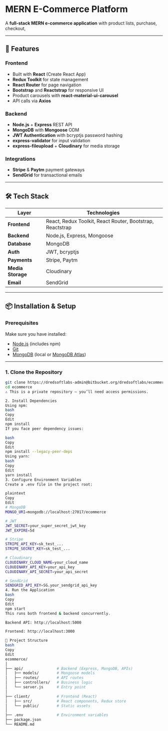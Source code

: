 # MERN E-Commerce Platform

A **full-stack MERN e-commerce application** with product lists, purchase, checkout, 

---

## 🚀 Features

### **Frontend**
- Built with **React** (Create React App)
- **Redux Toolkit** for state management
- **React Router** for page navigation
- **Bootstrap** and **Reactstrap** for responsive UI
- Product carousels with **react-material-ui-carousel**
- API calls via **Axios**

### **Backend**
- **Node.js** + **Express** REST API
- **MongoDB** with **Mongoose** ODM
- **JWT Authentication** with bcryptjs password hashing
- **express-validator** for input validation
- **express-fileupload** + **Cloudinary** for media storage

### **Integrations**
- **Stripe** & **Paytm** payment gateways
- **SendGrid** for transactional emails

---

## 🛠️ Tech Stack

| Layer       | Technologies |
|-------------|--------------|
| **Frontend** | React, Redux Toolkit, React Router, Bootstrap, Reactstrap |
| **Backend** | Node.js, Express, Mongoose |
| **Database** | MongoDB |
| **Auth** | JWT, bcryptjs |
| **Payments** | Stripe, Paytm |
| **Media Storage** | Cloudinary |
| **Email** | SendGrid |

---

## 📦 Installation & Setup

### **Prerequisites**
Make sure you have installed:
- [Node.js](https://nodejs.org/) (includes npm)
- [Git](https://git-scm.com/)
- [MongoDB](https://www.mongodb.com/) (local or [MongoDB Atlas](https://www.mongodb.com/atlas))

---

### **1. Clone the Repository**
```bash
git clone https://dredsoftlabs-admin@bitbucket.org/dredsoftlabs/ecommerce.git
cd ecommerce
⚠️ This is a private repository — you’ll need access permissions.

2. Install Dependencies
Using npm:
bash
Copy
Edit
npm install
If you face peer dependency issues:

bash
Copy
Edit
npm install --legacy-peer-deps
Using yarn:
bash
Copy
Edit
yarn install
3. Configure Environment Variables
Create a .env file in the project root:

plaintext
Copy
Edit
# MongoDB
MONGO_URI=mongodb://localhost:27017/ecommerce

# JWT
JWT_SECRET=your_super_secret_jwt_key
JWT_EXPIRE=5d

# Stripe
STRIPE_API_KEY=sk_test_...
STRIPE_SECRET_KEY=sk_test_...

# Cloudinary
CLOUDINARY_CLOUD_NAME=your_cloud_name
CLOUDINARY_API_KEY=your_api_key
CLOUDINARY_API_SECRET=your_api_secret

# SendGrid
SENDGRID_API_KEY=SG.your_sendgrid_api_key
4. Run the Application
bash
Copy
Edit
npm start
This runs both frontend & backend concurrently.

Backend API: http://localhost:5000

Frontend: http://localhost:3000

📂 Project Structure
bash
Copy
Edit
ecommerce/
│
├── api/               # Backend (Express, MongoDB, APIs)
│   ├── models/        # Mongoose models
│   ├── routes/        # API routes
│   ├── controllers/   # Business logic
│   └── server.js      # Entry point
│
├── client/            # Frontend (React)
│   ├── src/           # React components, Redux store
│   └── public/        # Static assets
│
├── .env               # Environment variables
├── package.json
└── README.md
